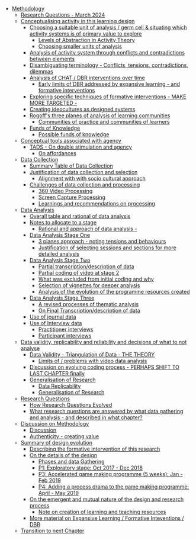 -   [Methodology](#methodology)
    -   [Research Questions - March
        2024](#research-questions---march-2024)
    -   [Conceptualising activity in this learning
        design](#conceptualising-activity-in-this-learning-design)
        -   [Choosing a suitable unit of analysis / germ cell &
            situating which activity systems is of primary value to
            explore](#choosing-a-suitable-unit-of-analysis-germ-cell-situating-which-activity-systems-is-of-primary-value-to-explore)
            -   [Levels of Abstraction in Activity
                Theory](#levels-of-abstraction-in-activity-theory)
            -   [Choosing smaller units of
                analysis](#choosing-smaller-units-of-analysis)
        -   [Analysis of activity system through conflicts and
            contradictions between
            elements](#analysis-of-activity-system-through-conflicts-and-contradictions-between-elements)
        -   [Disambiguating terminology - Conflicts, tensions,
            contradictions,
            dilemmas](#disambiguating-terminology---conflicts-tensions-contradictions-dilemmas)
        -   [Analysis of CHAT / DBR interventions over
            time](#analysis-of-chat-dbr-interventions-over-time)
            -   [Early limits of DBR addressed by expansive learning -
                and formative
                interventions](#early-limits-of-dbr-addressed-by-expansive-learning---and-formative-interventions)
        -   [Exploring specific techniques of formative interventions -
            MAKE MORE
            TARGETED -](#exploring-specific-techniques-of-formative-interventions---make-more-targeted--)
        -   [Creating ideocultures as designed
            systems](#creating-ideocultures-as-designed-systems)
        -   [Rogoff's three planes of analysis of learning
            communities](#rogoffs-three-planes-of-analysis-of-learning-communities)
            -   [Communities of practice and communities of
                learners](#communities-of-practice-and-communities-of-learners)
        -   [Funds of Knowledge](#funds-of-knowledge)
            -   [Possible funds of
                knowledge](#possible-funds-of-knowledge)
    -   [Conceptual tools associated with
        agency](#conceptual-tools-associated-with-agency)
        -   [TADS - On double stimulation and
            agency](#tads---on-double-stimulation-and-agency)
            -   [On affordances](#on-affordances)
    -   [Data Collection](#data-collection)
        -   [Summary Table of Data
            Collection](#summary-table-of-data-collection)
        -   [Justification of data collection and
            selection](#justification-of-data-collection-and-selection)
            -   [Alignment with with socio cultural
                approach](#alignment-with-with-socio-cultural-approach)
        -   [Challenges of data collection and
            processing](#challenges-of-data-collection-and-processing)
            -   [360 Video Processing](#video-processing)
            -   [Screen Capture Processing](#screen-capture-processing)
            -   [Learnings and recommendations on
                processing](#learnings-and-recommendations-on-processing)
    -   [Data Analysis](#data-analysis)
        -   [Overall table and rational of data
            analysis](#overall-table-and-rational-of-data-analysis)
        -   [Notes to allocate to a
            stage](#notes-to-allocate-to-a-stage)
            -   [Rational and approach of data
                analysis -](#rational-and-approach-of-data-analysis--)
        -   [Data Analysis Stage One](#data-analysis-stage-one)
            -   [3 planes approach - noting tensions and
                behaviours](#planes-approach---noting-tensions-and-behaviours)
            -   [Justification of selecting sessions and sections for
                more detailed
                analysis](#justification-of-selecting-sessions-and-sections-for-more-detailed-analysis)
        -   [Data Analysis Stage Two](#data-analysis-stage-two)
            -   [Partial transcription/description of
                data](#partial-transcriptiondescription-of-data)
            -   [Partial coding of video at stage
                2](#partial-coding-of-video-at-stage-2)
            -   [What was excluded from initial coding and
                why](#what-was-excluded-from-initial-coding-and-why)
            -   [Selection of vignettes for deeper
                analysis](#selection-of-vignettes-for-deeper-analysis)
            -   [Analysis of the evolution of the programme resources
                created](#analysis-of-the-evolution-of-the-programme-resources-created)
        -   [Data Analysis Stage Three](#data-analysis-stage-three)
            -   [A revised processes of thematic
                analysis](#a-revised-processes-of-thematic-analysis)
            -   [On Final Transcription/description of
                data](#on-final-transcriptiondescription-of-data)
        -   [Use of journal data](#use-of-journal-data)
        -   [Use of Interview data](#use-of-interview-data)
            -   [Practitioner interviews](#practitioner-interviews)
            -   [Participant interviews](#participant-interviews)
    -   [Data validity, replicability and reliability and decisions of
        what to not
        analyse](#data-validity-replicability-and-reliability-and-decisions-of-what-to-not-analyse)
        -   [Data Validity - Triangulation of Data - THE
            THEORY](#data-validity---triangulation-of-data---the-theory)
            -   [Limits of / problems with video data
                analysis](#limits-of-problems-with-video-data-analysis)
        -   [Discussion on evolving coding process - PERHAPS SHIFT TO
            LAST CHAPTER
            finally](#discussion-on-evolving-coding-process---perhaps-shift-to-last-chapter-finally)
        -   [Generalisation of Research](#generalisation-of-research)
            -   [Data Replicability](#data-replicability)
            -   [Generalisation of
                Research](#generalisation-of-research-1)
    -   [Research Questions](#research-questions)
        -   [How Research Questions
            Evolved](#how-research-questions-evolved)
        -   [What research questions are answered by what data gathering
            and analysis - and described in what
            chapter?](#what-research-questions-are-answered-by-what-data-gathering-and-analysis---and-described-in-what-chapter)
    -   [Discussion on Methodology](#discussion-on-methodology)
        -   [Discussion](#discussion)
        -   [Authenticity - creating
            value](#authenticity---creating-value)
    -   [Summary of design evolution](#summary-of-design-evolution)
        -   [Describing the formative intervention of this
            research](#describing-the-formative-intervention-of-this-research)
        -   [On the details of the
            design](#on-the-details-of-the-design)
            -   [Phases and data Gathering](#phases-and-data-gathering)
            -   [P1: Exploratory stage: Oct 2017 - Dec
                2018](#p1-exploratory-stage-oct-2017---dec-2018)
            -   [P3: Accelerated game making programme (5 weeks): Jan -
                Feb
                2019](#p3-accelerated-game-making-programme-5-weeks-jan---feb-2019)
            -   [P4: Adding a process drama to the game making
                programme: April - May
                2019](#p4-adding-a-process-drama-to-the-game-making-programme-april---may-2019)
        -   [On the emergent and mutual nature of the design and
            research
            process](#on-the-emergent-and-mutual-nature-of-the-design-and-research-process)
            -   [Note on creation of learning and teaching
                resources](#note-on-creation-of-learning-and-teaching-resources)
        -   [More material on Expansive Learning / Formative
            Inteventions /
            DBR](#more-material-on-expansive-learning-formative-inteventions-dbr)
    -   [Transition to next Chapter](#transition-to-next-chapter)
